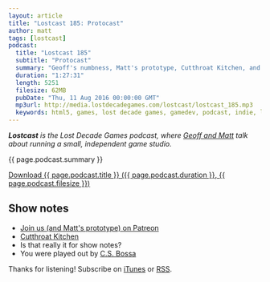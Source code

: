 ```yaml
---
layout: article
title: "Lostcast 185: Protocast"
author: matt
tags: [lostcast]
podcast:
  title: "Lostcast 185"
  subtitle: "Protocast"
  summary: "Geoff's numbness, Matt's prototype, Cutthroat Kitchen, and game design."
  duration: "1:27:31"
  length: 5251
  filesize: 62MB
  pubDate: "Thu, 11 Aug 2016 00:00:00 GMT"
  mp3url: http://media.lostdecadegames.com/lostcast/lostcast_185.mp3
  keywords: html5, games, lost decade games, gamedev, podcast, indie, lostcast
---
```

_**Lostcast** is the Lost Decade Games podcast, where [Geoff and Matt](/about/) talk about running a small, independent game studio._

{{ page.podcast.summary }}

<a class="download-podcast" href="{{ page.podcast.mp3url }}">
	Download {{ page.podcast.title }} ({{ page.podcast.duration }}, {{ page.podcast.filesize }})
</a>

## Show notes

* [Join us (and Matt's prototype) on Patreon](https://www.patreon.com/lostdecadegames)
* [Cutthroat Kitchen](http://www.foodnetwork.com/shows/cutthroat-kitchen.html)
* Is that really it for show notes?
* You were played out by [C.S. Bossa](https://joshuamorse.bandcamp.com/track/c-s-bossa)

Thanks for listening! Subscribe on [iTunes](http://itunes.apple.com/us/podcast/lostcast/id481950724) or [RSS](/lostcast.xml).
